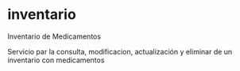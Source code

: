 # inventario
Inventario de Medicamentos

Servicio par la consulta, modificacion, actualización y eliminar de un inventario con medicamentos


